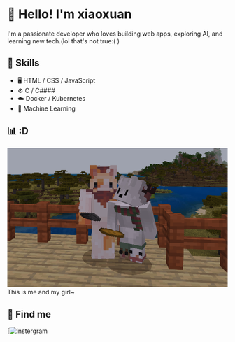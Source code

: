 # 👋 Hello! I'm xiaoxuan

I'm a passionate developer who loves building web apps, exploring AI, and learning new tech.(lol that's not true:( )

## 🚀 Skills
- 🖥️ HTML / CSS / JavaScript
- ⚙️ C / C####
- ☁️ Docker / Kubernetes
- 🧠 Machine Learning

## 📊 :D
![my dear~](https://raw.githubusercontent.com/xuanjgcarryyou/xuanjgcarryyou/main/image.png)
This is me and my girl~
## 🔗 Find me
[![instergram](https://www.instagram.com/wei._.8.25/)
